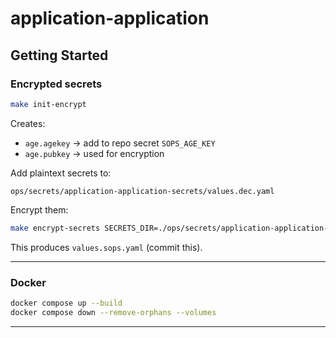 # application-application

## Getting Started

### Encrypted secrets

```bash
make init-encrypt
```

Creates:

* `age.agekey` → add to repo secret `SOPS_AGE_KEY`
* `age.pubkey` → used for encryption

Add plaintext secrets to:

```
ops/secrets/application-application-secrets/values.dec.yaml
```

Encrypt them:

```bash
make encrypt-secrets SECRETS_DIR=./ops/secrets/application-application-secrets
```

This produces `values.sops.yaml` (commit this).

---

### Docker

```bash
docker compose up --build
docker compose down --remove-orphans --volumes
```

---
